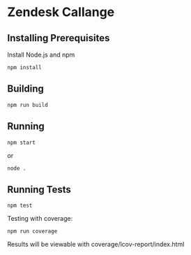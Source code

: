 # Zendesk Callange

## Installing Prerequisites

Install Node.js and npm

```
npm install
```

## Building

```
npm run build
```

## Running

```
npm start
```
or
```
node .
```

## Running Tests

```
npm test
```

Testing with coverage:
```
npm run coverage
```
Results will be viewable with coverage/lcov-report/index.html